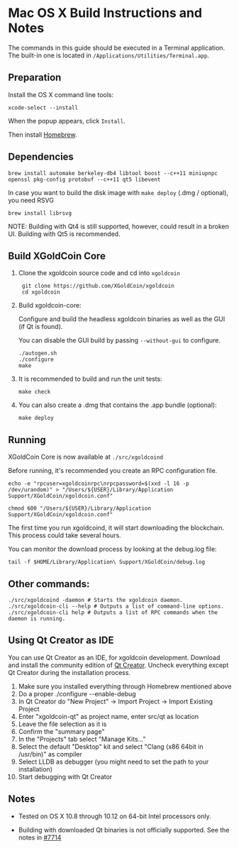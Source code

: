 Mac OS X Build Instructions and Notes
====================================
The commands in this guide should be executed in a Terminal application.
The built-in one is located in `/Applications/Utilities/Terminal.app`.

Preparation
-----------
Install the OS X command line tools:

`xcode-select --install`

When the popup appears, click `Install`.

Then install [Homebrew](http://brew.sh).

Dependencies
----------------------

    brew install automake berkeley-db4 libtool boost --c++11 miniupnpc openssl pkg-config protobuf --c++11 qt5 libevent

In case you want to build the disk image with `make deploy` (.dmg / optional), you need RSVG

    brew install librsvg

NOTE: Building with Qt4 is still supported, however, could result in a broken UI. Building with Qt5 is recommended.

Build XGoldCoin Core
------------------------

1. Clone the xgoldcoin source code and cd into `xgoldcoin`

        git clone https://github.com/XGoldCoin/xgoldcoin
        cd xgoldcoin

2.  Build xgoldcoin-core:

    Configure and build the headless xgoldcoin binaries as well as the GUI (if Qt is found).

    You can disable the GUI build by passing `--without-gui` to configure.

        ./autogen.sh
        ./configure
        make

3.  It is recommended to build and run the unit tests:

        make check

4.  You can also create a .dmg that contains the .app bundle (optional):

        make deploy

Running
-------

XGoldCoin Core is now available at `./src/xgoldcoind`

Before running, it's recommended you create an RPC configuration file.

    echo -e "rpcuser=xgoldcoinrpc\nrpcpassword=$(xxd -l 16 -p /dev/urandom)" > "/Users/${USER}/Library/Application Support/XGoldCoin/xgoldcoin.conf"

    chmod 600 "/Users/${USER}/Library/Application Support/XGoldCoin/xgoldcoin.conf"

The first time you run xgoldcoind, it will start downloading the blockchain. This process could take several hours.

You can monitor the download process by looking at the debug.log file:

    tail -f $HOME/Library/Application\ Support/XGoldCoin/debug.log

Other commands:
-------

    ./src/xgoldcoind -daemon # Starts the xgoldcoin daemon.
    ./src/xgoldcoin-cli --help # Outputs a list of command-line options.
    ./src/xgoldcoin-cli help # Outputs a list of RPC commands when the daemon is running.

Using Qt Creator as IDE
------------------------
You can use Qt Creator as an IDE, for xgoldcoin development.
Download and install the community edition of [Qt Creator](https://www.qt.io/download/).
Uncheck everything except Qt Creator during the installation process.

1. Make sure you installed everything through Homebrew mentioned above
2. Do a proper ./configure --enable-debug
3. In Qt Creator do "New Project" -> Import Project -> Import Existing Project
4. Enter "xgoldcoin-qt" as project name, enter src/qt as location
5. Leave the file selection as it is
6. Confirm the "summary page"
7. In the "Projects" tab select "Manage Kits..."
8. Select the default "Desktop" kit and select "Clang (x86 64bit in /usr/bin)" as compiler
9. Select LLDB as debugger (you might need to set the path to your installation)
10. Start debugging with Qt Creator

Notes
-----

* Tested on OS X 10.8 through 10.12 on 64-bit Intel processors only.

* Building with downloaded Qt binaries is not officially supported. See the notes in [#7714](https://github.com/bitcoin/bitcoin/issues/7714)
